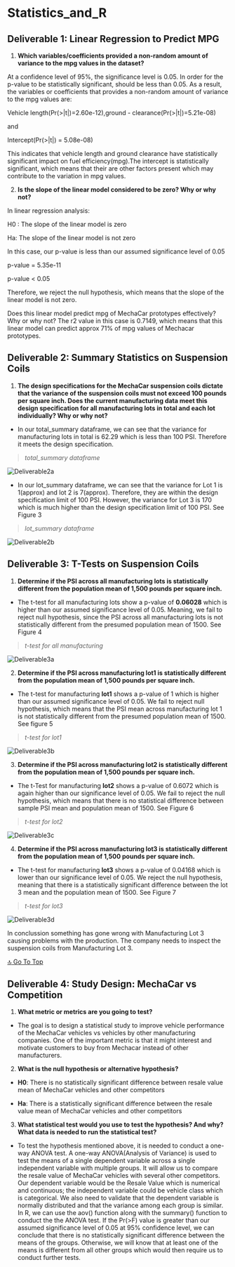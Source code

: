 # Statistics_and_R

## **Deliverable 1: Linear Regression to Predict MPG**

1. **Which variables/coefficients provided a non-random amount of variance to the mpg values in the dataset?**

At a confidence level of 95%, the significance level is 0.05. In order for the p-value to be statistically significant,  should be less than 0.05. As a result, the variables or coefficients that provides a non-random amount of variance to the mpg values are:

Vehicle length(Pr(>|t|)=2.60e-12),ground - clearance(Pr(>|t|)=5.21e-08)

and

Intercept(Pr(>|t|) = 5.08e-08)

This indicates that vehicle length and ground clearance have statistically significant impact on fuel efficiency(mpg).The  intercept is statistically significant, which means that their are other factors present which may contribute to the variation in mpg values. 

2. **Is the slope of the linear model considered to be zero? Why or why not?**

In linear regression analysis:

H0 : The slope of the linear model is zero

Ha: The slope of the linear model is not zero

In this case, our p-value is less than our assumed significance level of 0.05

p-value = 5.35e-11

p-value < 0.05

Therefore, we reject the null hypothesis, which means that the slope of the linear model is not zero.

Does this linear model predict mpg of MechaCar prototypes effectively? Why or why not?
The r2 value in this case is 0.7149, which means that this linear model can predict approx 71% of mpg values of Mechacar prototypes.

## **Deliverable 2: Summary Statistics on Suspension Coils**

1. **The design specifications for the MechaCar suspension coils dictate that the variance of the suspension coils must not exceed 100 pounds per square inch. Does the current manufacturing data meet this design specification for all manufacturing lots in total and each lot individually? Why or why not?**

- In our total_summary dataframe, we can see that the variance for manufacturing lots in total is 62.29 which is less than 100 PSI. Therefore it meets the design specification. 

> *total_summary dataframe*

![Deliverable2a](https://github.com/AnureetKaurVirdi/Statistics_and_R/blob/main/Images/deliv2_1.png)

- In our lot_summary dataframe, we can see that the variance for Lot 1 is 1(approx) and lot 2 is 7(approx). Therefore, they are within the design specification limit of 100 PSI. However, the variance for Lot 3 is 170 which is much higher than the design specification limit of 100 PSI. See Figure 3

> *lot_summary dataframe*

![Deliverable2b](https://github.com/AnureetKaurVirdi/Statistics_and_R/blob/main/Images/deliv2_2.png)






## **Deliverable 3: T-Tests on Suspension Coils**

1. **Determine if the PSI across all manufacturing lots is statistically different from the population mean of 1,500 pounds per square inch.**

- The t-test for all manufacturing lots show a p-value of **0.06028** which is higher than our assumed significance level of 0.05.
Meaning, we fail to reject null hypothesis, since the PSI across all manufacturing lots is not statistically different from the presumed population mean of 1500. See Figure 4

> *t-test for all manufacturing*

![Deliverable3a](https://github.com/AnureetKaurVirdi/Statistics_and_R/blob/main/Images/deliv3_1.png)

2. **Determine if the PSI across manufacturing lot1 is statistically different from the population mean of 1,500 pounds per square inch.**

- The t-test for manufacturing **lot1** shows a p-value of 1 which is higher than our assumed significance level of 0.05.
We fail to reject null hypothesis, which means that the PSI mean across manufacturing lot 1 is not statistically different from the presumed population mean of 1500. See figure 5

> *t-test for lot1*

![Deliverable3b](https://github.com/AnureetKaurVirdi/Statistics_and_R/blob/main/Images/deliv3_2.png)

3. **Determine if the PSI across manufacturing lot2 is statistically different from the population mean of 1,500 pounds per square inch.**

- The t-Test for manufacturing **lot2** shows a p-value of 0.6072 which is again higher than our significance level of 0.05.
We fail to reject the null hypothesis, which means that there is no statistical difference between sample PSI mean and population mean of 1500. See Figure 6

> *t-test for lot2*

![Deliverable3c](https://github.com/AnureetKaurVirdi/Statistics_and_R/blob/main/Images/deliv3_3.png)

4. **Determine if the PSI across manufacturing lot3 is statistically different from the population mean of 1,500 pounds per square inch.**

- The t-test for manufacturing **lot3** shows a p-value of 0.04168 which is lower than our significance level of 0.05.
We reject the null hypothesis, meaning that there is a statistically significant difference between the lot 3 mean and the population mean of 1500. See Figure 7

> *t-test for lot3*

![Deliverable3d](https://github.com/AnureetKaurVirdi/Statistics_and_R/blob/main/Images/deliv3_4.png)

In conclussion something has gone wrong with Manufacturing Lot 3 causing problems with the production. The company needs to inspect the suspension coils from Manufacturing Lot 3.

[:top: Go To Top](#index)

## **Deliverable 4: Study Design: MechaCar vs Competition**

1. **What metric or metrics are you going to test?**

- The goal is to design a statistical study to improve vehicle performance of the MechaCar vehicles vs vehicles by other manufacturing companies. One of the important metric is that it might interest and motivate customers to buy from Mechacar instead of other manufacturers.

2. **What is the null hypothesis or alternative hypothesis?**

- **H0**: There is no statistically significant difference between resale value mean of MechaCar vehicles and other competitors

- **Ha**: There is a statistically significant difference between the resale value mean of MechaCar vehicles and other competitors

3. **What statistical test would you use to test the hypothesis? And why?
What data is needed to run the statistical test?**

- To test the hypothesis mentioned above, it is needed to conduct a one-way ANOVA test. A one-way ANOVA(Analysis of Variance) is used to test the means of a single dependent variable across a single independent variable with multiple groups. It will allow us to compare the resale value of MechaCar vehicles with several other competitors. Our dependent variable would be the Resale Value which is numerical and continuous; the independent variable could be vehicle class which is categorical. We also need to validate that the dependent variable is normally distributed and that the variance among each group is similar. In R, we can use the aov() function along with the summary() function to conduct the the ANOVA test. If the Pr(>F) value is greater than our assumed significance level of 0.05 at 95% confidence level, we can conclude that there is no statistically significant difference between the means of the groups. Otherwise, we will know that at least one of the means is different from all other groups which would then require us to conduct further tests.
